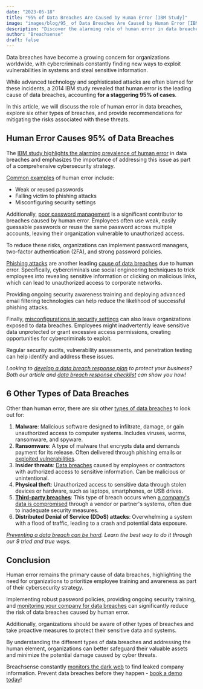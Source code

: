 ```yaml
---
date: "2023-05-18"
title: "95% of Data Breaches Are Caused by Human Error [IBM Study]"
image: "images/blog/95_ of Data Breaches Are Caused by Human Error [IBM Study].png"
description: "Discover the alarming role of human error in data breaches as highlighted by a recent IBM study."
author: "Breachsense"
draft: false
---
```

Data breaches have become a growing concern for organizations worldwide, with cybercriminals constantly finding new ways to exploit vulnerabilities in systems and steal sensitive information. 

While advanced technology and sophisticated attacks are often blamed for these incidents, a 2014 IBM study revealed that human error is the leading cause of data breaches, accounting **for a staggering 95% of cases**. 

In this article, we will discuss the role of human error in data breaches, explore six other types of breaches, and provide recommendations for mitigating the risks associated with these threats.
## Human Error Causes 95% of Data Breaches
The [IBM study highlights the alarming prevalence of human error](https://i.crn.com/sites/default/files/ckfinderimages/userfiles/images/crn/custom/IBMSecurityServices2014.PDF) in data breaches and emphasizes the importance of addressing this issue as part of a comprehensive cybersecurity strategy. 

[Common examples](https://www.breachsense.com/blog/data-breach-examples/) of human error include:

* Weak or reused passwords 
* Falling victim to phishing attacks
* Misconfiguring security settings

Additionally, [poor password management](https://www.breachsense.com/blog/password-security-data-breach/) is a significant contributor to breaches caused by human error. Employees often use weak, easily guessable passwords or reuse the same password across multiple accounts, leaving their organization vulnerable to unauthorized access. 

To reduce these risks, organizations can implement password managers, two-factor authentication (2FA), and strong password policies.

[Phishing attacks](https://www.ncsc.gov.uk/guidance/phishing) are another leading [cause of data breaches](https://www.breachsense.com/blog/data-breach-causes/) due to human error. Specifically, cybercriminals use social engineering techniques to trick employees into revealing sensitive information or clicking on malicious links, which can lead to unauthorized access to corporate networks. 

Providing ongoing security awareness training and deploying advanced email filtering technologies can help reduce the likelihood of successful phishing attacks.

Finally, [misconfigurations in security settings](https://www.aquasec.com/cloud-native-academy/supply-chain-security/security-misconfigurations) can also leave organizations exposed to data breaches. Employees might inadvertently leave sensitive data unprotected or grant excessive access permissions, creating opportunities for cybercriminals to exploit. 

Regular security audits, vulnerability assessments, and penetration testing can help identify and address these issues. 

*Looking to [develop a data breach response plan](https://www.breachsense.com/blog/data-breach-response-plan/) to protect your business? Both our article and [data breach response checklist](https://www.breachsense.com/blog/data-breach-response-checklist/) can show you how!*
## 6 Other Types of Data Breaches
Other than human error, there are six other [types of data breaches](https://www.breachsense.com/blog/data-breach-types/) to look out for:

1. **Malware**: Malicious software designed to infiltrate, damage, or gain unauthorized access to computer systems. Includes viruses, worms, ransomware, and spyware.
2. **Ransomware**: A type of malware that encrypts data and demands payment for its release. Often delivered through phishing emails or [exploited vulnerabilities](https://www.breachsense.com/blog/vulnerabilities-cause-data-loss/).
3. **Insider threats**: [Data breaches](https://www.breachsense.com/blog/what-is-a-data-breach/) caused by employees or contractors with authorized access to sensitive information. Can be malicious or unintentional.
4. **Physical theft**: Unauthorized access to sensitive data through stolen devices or hardware, such as laptops, smartphones, or USB drives.
5. **[Third-party breaches](https://www.breachsense.com/blog/third-party-data-breach/)**: This type of breach occurs when [a company's data is compromised](https://www.breachsense.com/blog/after-a-breach/) through a vendor or partner's systems, often due to inadequate security measures.
6. **Distributed Denial of Service (DDoS) attacks**: Overwhelming a system with a flood of traffic, leading to a crash and potential data exposure.

*[Preventing a data breach can be hard](https://www.breachsense.com/blog/prevent-data-breach/). Learn the best way to do it through our 9 tried and true ways.*
## Conclusion
Human error remains the primary cause of data breaches, highlighting the need for organizations to prioritize employee training and awareness as part of their cybersecurity strategy. 

Implementing robust password policies, providing ongoing security training, and [monitoring your company for data breaches](https://www.breachsense.com/) can significantly reduce the risk of data breaches caused by human error. 

Additionally, organizations should be aware of other types of breaches and take proactive measures to protect their sensitive data and systems. 

By understanding the different types of data breaches and addressing the human element, organizations can better safeguard their valuable assets and minimize the potential damage caused by cyber threats.

Breachsense constantly [monitors the dark web](https://www.breachsense.com/dark-web-monitoring/) to find leaked company information. Prevent data breaches before they happen - [book a demo today](https://www.breachsense.com/dark-web-monitoring/)! 
